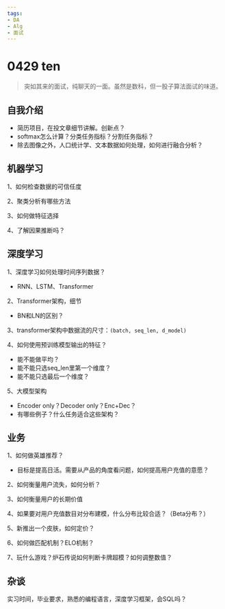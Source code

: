 ```yaml
---
tags:
- DA
- Alg
- 面试
---
```


# 0429 ten

> 突如其来的面试，纯聊天的一面。虽然是数科，但一股子算法面试的味道。

## 自我介绍

- 简历项目，在投文章细节讲解。创新点？
- softmax怎么计算？分类任务指标？分割任务指标？
- 除去图像之外，人口统计学、文本数据如何处理，如何进行融合分析？

## 机器学习

1、如何检查数据的可信任度

2、聚类分析有哪些方法

3、如何做特征选择

4、了解因果推断吗？

## 深度学习

1、深度学习如何处理时间序列数据？

- RNN、LSTM、Transformer

2、Transformer架构，细节

- BN和LN的区别？

3、transformer架构中数据流的尺寸：`(batch, seq_len, d_model)`

4、如何使用预训练模型输出的特征？

- 能不能做平均？
- 能不能只选seq_len里第一个维度？
- 能不能只选最后一个维度？

5、大模型架构

- Encoder only？Decoder only？Enc+Dec？
- 有哪些例子？什么任务适合这些架构？

## 业务

1、如何做英雄推荐？

- 目标是提高日活。需要从产品的角度看问题，如何提高用户充值的意愿？

2、如何衡量用户流失，如何分析？

3、如何衡量用户的长期价值

4、如果要对用户充值数目对分布建模，什么分布比较合适？（Beta分布？）

5、新推出一个皮肤，如何定价？

6、如何做匹配机制？ELO机制？

7、玩什么游戏？炉石传说如何判断卡牌超模？如何调整数值？

## 杂谈

实习时间，毕业要求，熟悉的编程语言，深度学习框架，会SQL吗？